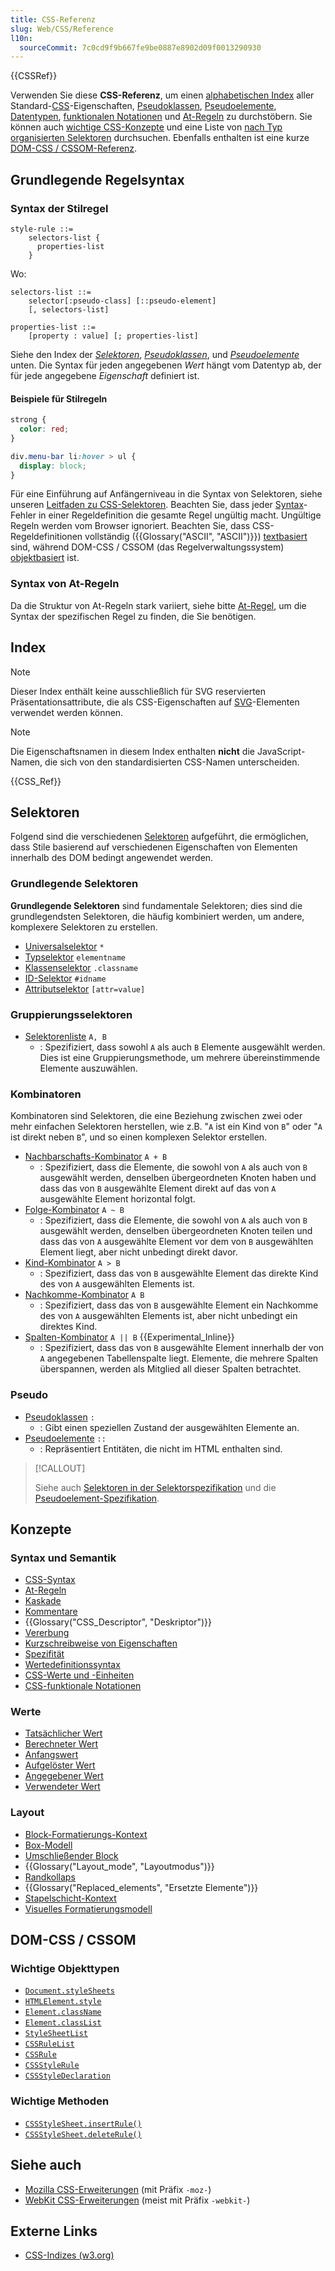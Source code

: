 ```yaml
---
title: CSS-Referenz
slug: Web/CSS/Reference
l10n:
  sourceCommit: 7c0cd9f9b667fe9be0887e8902d09f0013290930
---
```


{{CSSRef}}

Verwenden Sie diese **CSS-Referenz**, um einen [alphabetischen Index](#index) aller Standard-[CSS](/de/docs/Web/CSS)-Eigenschaften, [Pseudoklassen](/de/docs/Web/CSS/Pseudo-classes), [Pseudoelemente](/de/docs/Web/CSS/Pseudo-elements), [Datentypen](/de/docs/Web/CSS/CSS_Values_and_Units/CSS_data_types), [funktionalen Notationen](/de/docs/Web/CSS/CSS_Values_and_Units/CSS_Value_Functions) und [At-Regeln](/de/docs/Web/CSS/CSS_syntax/At-rule) zu durchstöbern. Sie können auch [wichtige CSS-Konzepte](#konzepte) und eine Liste von [nach Typ organisierten Selektoren](#selektoren) durchsuchen. Ebenfalls enthalten ist eine kurze [DOM-CSS / CSSOM-Referenz](#dom-css_cssom).

## Grundlegende Regelsyntax

### Syntax der Stilregel

```plain
style-rule ::=
    selectors-list {
      properties-list
    }
```

Wo:

```plain
selectors-list ::=
    selector[:pseudo-class] [::pseudo-element]
    [, selectors-list]

properties-list ::=
    [property : value] [; properties-list]
```

Siehe den Index der [_Selektoren_](#selektoren), [_Pseudoklassen_](#pseudo), und _[Pseudoelemente](#pseudo)_ unten. Die Syntax für jeden angegebenen _Wert_ hängt vom Datentyp ab, der für jede angegebene _Eigenschaft_ definiert ist.

#### Beispiele für Stilregeln

```css
strong {
  color: red;
}

div.menu-bar li:hover > ul {
  display: block;
}
```

Für eine Einführung auf Anfängerniveau in die Syntax von Selektoren, siehe unseren [Leitfaden zu CSS-Selektoren](/de/docs/Learn_web_development/Core/Styling_basics/Basic_selectors). Beachten Sie, dass jeder [Syntax](/de/docs/Web/CSS/CSS_syntax/Syntax)-Fehler in einer Regeldefinition die gesamte Regel ungültig macht. Ungültige Regeln werden vom Browser ignoriert. Beachten Sie, dass CSS-Regeldefinitionen vollständig ({{Glossary("ASCII", "ASCII")}}) [textbasiert](https://www.w3.org/TR/css-syntax-3/#intro) sind, während DOM-CSS / CSSOM (das Regelverwaltungssystem) [objektbasiert](https://www.w3.org/TR/cssom/#introduction) ist.

### Syntax von At-Regeln

Da die Struktur von At-Regeln stark variiert, siehe bitte [At-Regel](/de/docs/Web/CSS/CSS_syntax/At-rule), um die Syntax der spezifischen Regel zu finden, die Sie benötigen.

## Index

> [!NOTE]
> Dieser Index enthält keine ausschließlich für SVG reservierten Präsentationsattribute, die als CSS-Eigenschaften auf [SVG](/de/docs/Web/SVG)-Elementen verwendet werden können.

> [!NOTE]
> Die Eigenschaftsnamen in diesem Index enthalten **nicht** die JavaScript-Namen, die sich von den standardisierten CSS-Namen unterscheiden.

{{CSS_Ref}}

## Selektoren

Folgend sind die verschiedenen [Selektoren](/de/docs/Web/CSS/CSS_selectors) aufgeführt, die ermöglichen, dass Stile basierend auf verschiedenen Eigenschaften von Elementen innerhalb des DOM bedingt angewendet werden.

### Grundlegende Selektoren

**Grundlegende Selektoren** sind fundamentale Selektoren; dies sind die grundlegendsten Selektoren, die häufig kombiniert werden, um andere, komplexere Selektoren zu erstellen.

- [Universalselektor](/de/docs/Web/CSS/Universal_selectors) `*`
- [Typselektor](/de/docs/Web/CSS/Type_selectors) `elementname`
- [Klassenselektor](/de/docs/Web/CSS/Class_selectors) `.classname`
- [ID-Selektor](/de/docs/Web/CSS/ID_selectors) `#idname`
- [Attributselektor](/de/docs/Web/CSS/Attribute_selectors) `[attr=value]`

### Gruppierungsselektoren

- [Selektorenliste](/de/docs/Web/CSS/Selector_list) `A, B`
  - : Spezifiziert, dass sowohl `A` als auch `B` Elemente ausgewählt werden. Dies ist eine Gruppierungsmethode, um mehrere übereinstimmende Elemente auszuwählen.

### Kombinatoren

Kombinatoren sind Selektoren, die eine Beziehung zwischen zwei oder mehr einfachen Selektoren herstellen, wie z.B. "`A` ist ein Kind von `B`" oder "`A` ist direkt neben `B`", und so einen komplexen Selektor erstellen.

- [Nachbarschafts-Kombinator](/de/docs/Web/CSS/Next-sibling_combinator) `A + B`
  - : Spezifiziert, dass die Elemente, die sowohl von `A` als auch von `B` ausgewählt werden, denselben übergeordneten Knoten haben und dass das von `B` ausgewählte Element direkt auf das von `A` ausgewählte Element horizontal folgt.
- [Folge-Kombinator](/de/docs/Web/CSS/Subsequent-sibling_combinator) `A ~ B`
  - : Spezifiziert, dass die Elemente, die sowohl von `A` als auch von `B` ausgewählt werden, denselben übergeordneten Knoten teilen und dass das von `A` ausgewählte Element vor dem von `B` ausgewählten Element liegt, aber nicht unbedingt direkt davor.
- [Kind-Kombinator](/de/docs/Web/CSS/Child_combinator) `A > B`
  - : Spezifiziert, dass das von `B` ausgewählte Element das direkte Kind des von `A` ausgewählten Elements ist.
- [Nachkomme-Kombinator](/de/docs/Web/CSS/Descendant_combinator) `A B`
  - : Spezifiziert, dass das von `B` ausgewählte Element ein Nachkomme des von `A` ausgewählten Elements ist, aber nicht unbedingt ein direktes Kind.
- [Spalten-Kombinator](/de/docs/Web/CSS/Column_combinator) `A || B` {{Experimental_Inline}}
  - : Spezifiziert, dass das von `B` ausgewählte Element innerhalb der von `A` angegebenen Tabellenspalte liegt. Elemente, die mehrere Spalten überspannen, werden als Mitglied all dieser Spalten betrachtet.

### Pseudo

- [Pseudoklassen](/de/docs/Web/CSS/Pseudo-classes) `:`
  - : Gibt einen speziellen Zustand der ausgewählten Elemente an.
- [Pseudoelemente](/de/docs/Web/CSS/Pseudo-elements) `::`
  - : Repräsentiert Entitäten, die nicht im HTML enthalten sind.

> [!CALLOUT]
>
> Siehe auch [Selektoren in der Selektorspezifikation](https://drafts.csswg.org/selectors/) und die [Pseudoelement-Spezifikation](https://drafts.csswg.org/css-pseudo/).

## Konzepte

### Syntax und Semantik

- [CSS-Syntax](/de/docs/Web/CSS/CSS_syntax/Syntax)
- [At-Regeln](/de/docs/Web/CSS/CSS_syntax/At-rule)
- [Kaskade](/de/docs/Web/CSS/CSS_cascade/Cascade)
- [Kommentare](/de/docs/Web/CSS/CSS_syntax/Comments)
- {{Glossary("CSS_Descriptor", "Deskriptor")}}
- [Vererbung](/de/docs/Web/CSS/CSS_cascade/Inheritance)
- [Kurzschreibweise von Eigenschaften](/de/docs/Web/CSS/CSS_cascade/Shorthand_properties)
- [Spezifität](/de/docs/Web/CSS/CSS_cascade/Specificity)
- [Wertedefinitionssyntax](/de/docs/Web/CSS/CSS_Values_and_Units/Value_definition_syntax)
- [CSS-Werte und -Einheiten](/de/docs/Web/CSS/CSS_Values_and_Units)
- [CSS-funktionale Notationen](/de/docs/Web/CSS/CSS_Values_and_Units/CSS_Value_Functions)

### Werte

- [Tatsächlicher Wert](/de/docs/Web/CSS/CSS_cascade/Value_processing#actual_value)
- [Berechneter Wert](/de/docs/Web/CSS/CSS_cascade/Value_processing#computed_value)
- [Anfangswert](/de/docs/Web/CSS/CSS_cascade/Value_processing#initial_value)
- [Aufgelöster Wert](/de/docs/Web/CSS/CSS_cascade/Value_processing#resolved_value)
- [Angegebener Wert](/de/docs/Web/CSS/CSS_cascade/Value_processing#specified_value)
- [Verwendeter Wert](/de/docs/Web/CSS/CSS_cascade/Value_processing#used_value)

### Layout

- [Block-Formatierungs-Kontext](/de/docs/Web/CSS/CSS_display/Block_formatting_context)
- [Box-Modell](/de/docs/Web/CSS/CSS_box_model/Introduction_to_the_CSS_box_model)
- [Umschließender Block](/de/docs/Web/CSS/CSS_display/Containing_block)
- {{Glossary("Layout_mode", "Layoutmodus")}}
- [Randkollaps](/de/docs/Web/CSS/CSS_box_model/Mastering_margin_collapsing)
- {{Glossary("Replaced_elements", "Ersetzte Elemente")}}
- [Stapelschicht-Kontext](/de/docs/Web/CSS/CSS_positioned_layout/Stacking_context)
- [Visuelles Formatierungsmodell](/de/docs/Web/CSS/CSS_display/Visual_formatting_model)

## DOM-CSS / CSSOM

### Wichtige Objekttypen

- [`Document.styleSheets`](/de/docs/Web/API/Document/styleSheets)
- [`HTMLElement.style`](/de/docs/Web/API/HTMLElement/style)
- [`Element.className`](/de/docs/Web/API/Element/className)
- [`Element.classList`](/de/docs/Web/API/Element/classList)
- [`StyleSheetList`](/de/docs/Web/API/StyleSheetList)
- [`CSSRuleList`](/de/docs/Web/API/CSSRuleList)
- [`CSSRule`](/de/docs/Web/API/CSSRule)
- [`CSSStyleRule`](/de/docs/Web/API/CSSStyleRule)
- [`CSSStyleDeclaration`](/de/docs/Web/API/CSSStyleDeclaration)

### Wichtige Methoden

- [`CSSStyleSheet.insertRule()`](/de/docs/Web/API/CSSStyleSheet/insertRule)
- [`CSSStyleSheet.deleteRule()`](/de/docs/Web/API/CSSStyleSheet/deleteRule)

## Siehe auch

- [Mozilla CSS-Erweiterungen](/de/docs/Web/CSS/Mozilla_Extensions) (mit Präfix `-moz-`)
- [WebKit CSS-Erweiterungen](/de/docs/Web/CSS/WebKit_Extensions) (meist mit Präfix `-webkit-`)

## Externe Links

- [CSS-Indizes (w3.org)](https://www.w3.org/TR/CSS/#indices)
